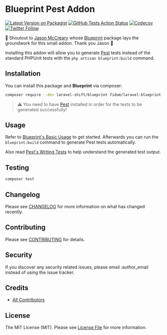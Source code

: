 # Blueprint Pest Addon

[![Latest Version on Packagist](https://img.shields.io/packagist/v/fidum/laravel-blueprint-pestphp-addon.svg?style=for-the-badge)](https://packagist.org/packages/fidum/laravel-blueprint-pestphp-addon)
[![GitHub Tests Action Status](https://img.shields.io/github/workflow/status/fidum/laravel-blueprint-pestphp-addon/run-tests?label=tests&style=for-the-badge)](https://github.com/fidum/laravel-blueprint-pestphp-addon/actions?query=workflow%3Arun-tests+branch%3Amaster)
[![Codecov](https://img.shields.io/codecov/c/github/fidum/laravel-blueprint-pestphp-addon?logo=codecov&logoColor=white&style=for-the-badge)](https://codecov.io/gh/fidum/laravel-blueprint-pestphp-addon)
[![Twitter Follow](https://img.shields.io/twitter/follow/danmasonmp?label=Follow&logo=twitter&style=for-the-badge)](https://twitter.com/danmasonmp)  

:mega: Shoutout to [Jason McCreary](https://github.com/jasonmccreary) whose [Blueprint](https://github.com/laravel-shift/blueprint) package lays the groundwork for this small addon. Thank you Jason :raised_hands:

Installing this addon will allow you to generate [Pest](https://github.com/pestphp/pest) tests instead of the standard PHPUnit tests with the `php artisan blueprint:build` command.

## Installation

You can install this package and **Blueprint** via composer:

```bash
composer require --dev laravel-shift/blueprint fidum/laravel-blueprint-pestphp-addon
```

> :warning: You need to have [Pest](https://pestphp.com/docs/installation) installed in order for the tests to be generated successfully!

## Usage

Refer to [Blueprint's Basic Usage](https://github.com/laravel-shift/blueprint#basic-usage) to get started. Afterwards you can run the `blueprint:build` command to generate Pest tests automatically.

Also read [Pest's Writing Tests](https://pestphp.com/docs/writing-tests/) to help understand the generated test output. 

## Testing
```bash
composer test
```

## Changelog

Please see [CHANGELOG](CHANGELOG.md) for more information on what has changed recently.

## Contributing

Please see [CONTRIBUTING](CONTRIBUTING.md) for details.

## Security

If you discover any security related issues, please email :author_email instead of using the issue tracker.

## Credits

- [All Contributors](../../contributors)

## License

The MIT License (MIT). Please see [License File](LICENSE.md) for more information.
